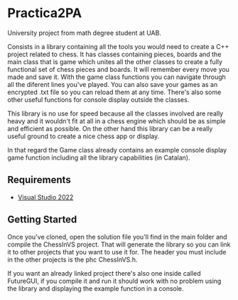 # Practica2PA
University project from math degree student at UAB.

Consists in a library containing all the tools you would need to create a C++ project related to chess.
It has classes containing pieces, boards and the main class that is game which unites all the other classes
to create a fully functional set of chess pieces and boards. It will remember every move you made and save it.
With the game class functions you can navigate through all the diferent lines you've played.
You can also save your games as an encrypted .txt file so you can reload them at any time.
There's also some other useful functions for console display outside the classes.

This library is no use for speed because all the classes involved are really heavy and it wouldn't fit at
all in a chess engine which should be as simple and efficient as possible. On the other hand this library
can be a really useful ground to create a nice chess app or display.

In that regard the Game class already contains an example console display game function including all the
library capabilities (in Catalan).

## Requirements
- [Visual Studio 2022](https://visualstudio.com)

## Getting Started
Once you've cloned, open the solution file you'll find in the main folder and compile the ChessInVS project. 
That will generate the library so you can link it to other projects that you want to use it for. The header 
you must include in the other projects is the phc ChessInVS.h. 

If you want an already linked project there's also one inside called FutureGUI, if you compile it and run it 
should work with no problem using the library and displaying the example function in a console.


